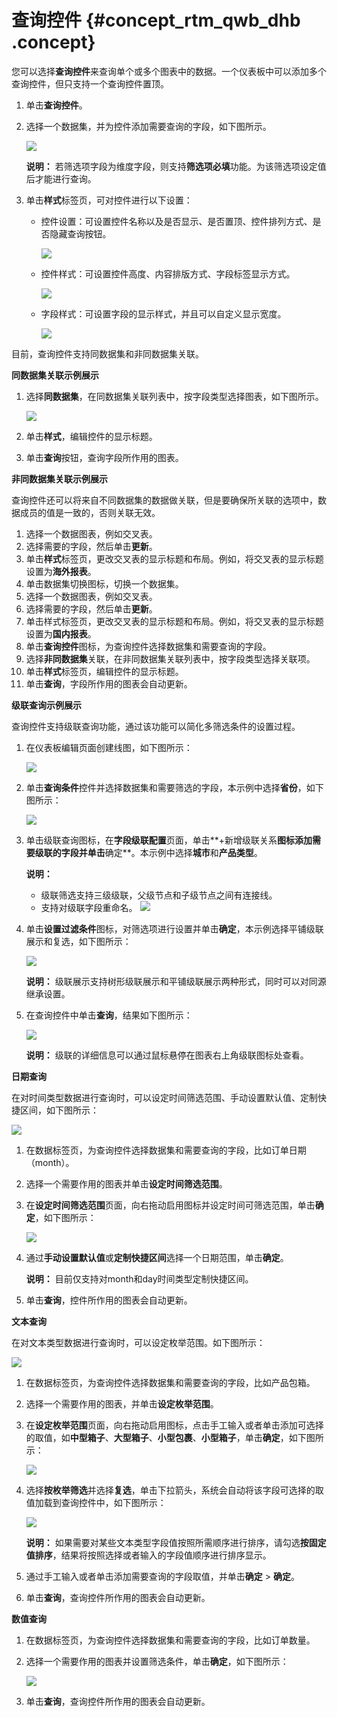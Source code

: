 # 查询控件 {#concept_rtm_qwb_dhb .concept}

您可以选择**查询控件**来查询单个或多个图表中的数据。一个仪表板中可以添加多个查询控件，但只支持一个查询控件置顶。

1.  单击**查询控件**。
2.  选择一个数据集，并为控件添加需要查询的字段，如下图所示。

    ![](http://static-aliyun-doc.oss-cn-hangzhou.aliyuncs.com/assets/img/140555/155555838244555_zh-CN.png)

    **说明：** 若筛选项字段为维度字段，则支持**筛选项必填**功能。为该筛选项设定值后才能进行查询。

3.  单击**样式**标签页，可对控件进行以下设置：
    -   控件设置：可设置控件名称以及是否显示、是否置顶、控件排列方式、是否隐藏查询按钮。

        ![](http://static-aliyun-doc.oss-cn-hangzhou.aliyuncs.com/assets/img/140555/155555838243674_zh-CN.png)

    -   控件样式：可设置控件高度、内容排版方式、字段标签显示方式。

        ![](http://static-aliyun-doc.oss-cn-hangzhou.aliyuncs.com/assets/img/140555/155555838243678_zh-CN.png)

    -   字段样式：可设置字段的显示样式，并且可以自定义显示宽度。

        ![](http://static-aliyun-doc.oss-cn-hangzhou.aliyuncs.com/assets/img/140555/155555838243679_zh-CN.png)


目前，查询控件支持同数据集和非同数据集关联。

**同数据集关联示例展示**

1.  选择**同数据集**，在同数据集关联列表中，按字段类型选择图表，如下图所示。

    ![](http://static-aliyun-doc.oss-cn-hangzhou.aliyuncs.com/assets/img/9118/155555838211396_zh-CN.png)

2.  单击**样式**，编辑控件的显示标题。
3.  单击**查询**按钮，查询字段所作用的图表。

**非同数据集关联示例展示**

查询控件还可以将来自不同数据集的数据做关联，但是要确保所关联的选项中，数据成员的值是一致的，否则关联无效。

1.  选择一个数据图表，例如交叉表。
2.  选择需要的字段，然后单击**更新**。
3.  单击**样式**标签页，更改交叉表的显示标题和布局。例如，将交叉表的显示标题设置为**海外报表**。
4.  单击数据集切换图标，切换一个数据集。
5.  选择一个数据图表，例如交叉表。
6.  选择需要的字段，然后单击**更新**。
7.  单击样式标签页，更改交叉表的显示标题和布局。例如，将交叉表的显示标题设置为**国内报表**。
8.  单击**查询控件**图标，为查询控件选择数据集和需要查询的字段。
9.  选择**非同数据集**关联，在非同数据集关联列表中，按字段类型选择关联项。
10. 单击**样式**标签页，编辑控件的显示标题。
11. 单击**查询**，字段所作用的图表会自动更新。

**级联查询示例展示**

查询控件支持级联查询功能，通过该功能可以简化多筛选条件的设置过程。

1.  在仪表板编辑页面创建线图，如下图所示：

    ![](http://static-aliyun-doc.oss-cn-hangzhou.aliyuncs.com/assets/img/9118/155555838211218_zh-CN.png)

2.  单击**查询条件**控件并选择数据集和需要筛选的字段，本示例中选择**省份**，如下图所示：

    ![](http://static-aliyun-doc.oss-cn-hangzhou.aliyuncs.com/assets/img/9118/155555838311224_zh-CN.png)

3.  单击级联查询图标，在**字段级联配置**页面，单击**+新增级联关系**图标添加需要级联的字段并单击**确定**。本示例中选择**城市**和**产品类型**。

    **说明：** 

    -   级联筛选支持三级级联，父级节点和子级节点之间有连接线。
    -   支持对级联字段重命名。
    ![](http://static-aliyun-doc.oss-cn-hangzhou.aliyuncs.com/assets/img/9118/155555838413688_zh-CN.png)

4.  单击**设置过滤条件**图标，对筛选项进行设置并单击**确定**，本示例选择平铺级联展示和复选，如下图所示：

    ![](http://static-aliyun-doc.oss-cn-hangzhou.aliyuncs.com/assets/img/140555/155555838441313_zh-CN.png)

    **说明：** 级联展示支持树形级联展示和平铺级联展示两种形式，同时可以对同源继承设置。

5.  在查询控件中单击**查询**，结果如下图所示：

    ![](http://static-aliyun-doc.oss-cn-hangzhou.aliyuncs.com/assets/img/9118/155555838413685_zh-CN.png)

    **说明：** 级联的详细信息可以通过鼠标悬停在图表右上角级联图标处查看。


**日期查询**

在对时间类型数据进行查询时，可以设定时间筛选范围、手动设置默认值、定制快捷区间，如下图所示：

![](http://static-aliyun-doc.oss-cn-hangzhou.aliyuncs.com/assets/img/9118/155555838413681_zh-CN.png)

1.  在数据标签页，为查询控件选择数据集和需要查询的字段，比如订单日期（month）。
2.  选择一个需要作用的图表并单击**设定时间筛选范围**。
3.  在**设定时间筛选范围**页面，向右拖动启用图标并设定时间可筛选范围，单击**确定**，如下图所示：

    ![](http://static-aliyun-doc.oss-cn-hangzhou.aliyuncs.com/assets/img/9118/155555838413682_zh-CN.png)

4.  通过**手动设置默认值**或**定制快捷区间**选择一个日期范围，单击**确定**。

    **说明：** 目前仅支持对month和day时间类型定制快捷区间。

5.  单击**查询**，控件所作用的图表会自动更新。

**文本查询**

在对文本类型数据进行查询时，可以设定枚举范围。如下图所示：

![](http://static-aliyun-doc.oss-cn-hangzhou.aliyuncs.com/assets/img/9118/155555838413729_zh-CN.png)

1.  在数据标签页，为查询控件选择数据集和需要查询的字段，比如产品包箱。
2.  选择一个需要作用的图表，并单击**设定枚举范围**。
3.  在**设定枚举范围**页面，向右拖动启用图标，点击手工输入或者单击添加可选择的取值，如**中型箱子**、**大型箱子**、**小型包裹**、**小型箱子**，单击**确定**，如下图所示：

    ![](http://static-aliyun-doc.oss-cn-hangzhou.aliyuncs.com/assets/img/9118/155555838413730_zh-CN.png)

4.  选择**按枚举筛选**并选择**复选**，单击下拉箭头，系统会自动将该字段可选择的取值加载到查询控件中，如下图所示：

    ![](http://static-aliyun-doc.oss-cn-hangzhou.aliyuncs.com/assets/img/9118/155555838413731_zh-CN.png)

    **说明：** 如果需要对某些文本类型字段值按照所需顺序进行排序，请勾选**按固定值排序**，结果将按照选择或者输入的字段值顺序进行排序显示。

5.  通过手工输入或者单击添加需要查询的字段取值，并单击**确定** \> **确定**。
6.  单击**查询**，查询控件所作用的图表会自动更新。

**数值查询**

1.  在数据标签页，为查询控件选择数据集和需要查询的字段，比如订单数量。
2.  选择一个需要作用的图表并设置筛选条件，单击**确定**，如下图所示：

    ![](http://static-aliyun-doc.oss-cn-hangzhou.aliyuncs.com/assets/img/9118/155555838439788_zh-CN.png)

3.  单击**查询**，查询控件所作用的图表会自动更新。

